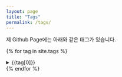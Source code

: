 ```yaml
---
layout: page
title: "Tags"
permalink: /tags/
---
```


제 Github Page에는 아래와 같은 태그가 있습니다.

{% for tag in site.tags %}
<details>
  <summary>{{tag[0]}}</summary>
  <ul>
    {% for post in tag[1] %}
      <li><a href="{{ post.url }}">{{ post.title }}</a></li>
    {% endfor %}
  </ul>
</details>
{% endfor %}